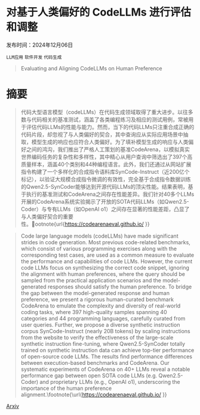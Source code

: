 # 对基于人类偏好的 CodeLLMs 进行评估和调整

发布时间：2024年12月06日

`LLM应用` `软件开发` `代码生成`

> Evaluating and Aligning CodeLLMs on Human Preference

# 摘要

> 代码大型语言模型（codeLLMs）在代码生成领域取得了重大进步。以往多数与代码相关的基准测试，涵盖了各类编程练习及相应的测试用例，常被用于评估代码LLMs的性能与能力。然而，当下的代码LLMs只注重合成正确的代码片段，却忽视了与人类偏好的契合，其中查询应从实际应用场景中抽取，模型生成的响应也应符合人类偏好。为了填补模型生成的响应与人类偏好之间的鸿沟，我们推出了严格人工策划的基准CodeArena，以模拟真实世界编码任务的复杂性和多样性，其中精心从用户查询中筛选出了397个高质量样本，涵盖40个类别和44种编程语言。此外，我们还通过从网站扩展指令构建了一个多样化的合成指令语料库SynCode-Instruct（近200亿个标记），以验证大规模合成指令微调的有效性，完全基于合成指令数据训练的Qwen2.5-SynCoder能够达到开源代码LLMs的顶尖性能。结果表明，基于执行的基准测试和CodeArena之间存在性能差异。我们针对40多个LLMs开展的CodeArena系统实验揭示了开放的SOTA代码LLMs（如Qwen2.5-Coder）与专有LLMs（如OpenAI o1）之间存在显著的性能差距，凸显了与人类偏好契合的重要性。ootnote{url{https://codearenaeval.github.io/ }}

> Code large language models (codeLLMs) have made significant strides in code generation. Most previous code-related benchmarks, which consist of various programming exercises along with the corresponding test cases, are used as a common measure to evaluate the performance and capabilities of code LLMs. However, the current code LLMs focus on synthesizing the correct code snippet, ignoring the alignment with human preferences, where the query should be sampled from the practical application scenarios and the model-generated responses should satisfy the human preference. To bridge the gap between the model-generated response and human preference, we present a rigorous human-curated benchmark CodeArena to emulate the complexity and diversity of real-world coding tasks, where 397 high-quality samples spanning 40 categories and 44 programming languages, carefully curated from user queries. Further, we propose a diverse synthetic instruction corpus SynCode-Instruct (nearly 20B tokens) by scaling instructions from the website to verify the effectiveness of the large-scale synthetic instruction fine-tuning, where Qwen2.5-SynCoder totally trained on synthetic instruction data can achieve top-tier performance of open-source code LLMs. The results find performance differences between execution-based benchmarks and CodeArena. Our systematic experiments of CodeArena on 40+ LLMs reveal a notable performance gap between open SOTA code LLMs (e.g. Qwen2.5-Coder) and proprietary LLMs (e.g., OpenAI o1), underscoring the importance of the human preference alignment.\footnote{\url{https://codearenaeval.github.io/ }}

[Arxiv](https://arxiv.org/abs/2412.05210)